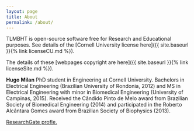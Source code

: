 ```yaml
---
layout: page
title: About
permalink: /about/
---
```


TLMBHT is open-source software free for Research and Educational purposes. See details of the [Cornell University license here]({{ site.baseurl }}{% link licenseCU.md %}).

The details of these [webpages copyright are here]({{ site.baseurl }}{% link licenseSite.md %}).

**Hugo Milan** PhD student in Engineering at Cornell University. Bachelors in Electrical Engineering (Brazilian University of Rondonia, 2012) and MS in Electrical Engineering with minor in Biomedical Engineering (University of Campinas, 2015). Received the Cândido Pinto de Melo award from Brazilian Society of Biomedical Engineering (2014) and participated in the Roberto Alcântara Gomes award from Brazilian Society of Biophysics (2013).

[ResearchGate profle.](https://www.researchgate.net/profile/Hugo_Milan2)
